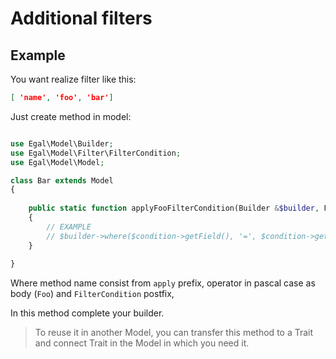 # Additional filters

## Example

You want realize filter like this:

```json
[ 'name', 'foo', 'bar']
```

Just create method in model:

```php

use Egal\Model\Builder;
use Egal\Model\Filter\FilterCondition;
use Egal\Model\Model;

class Bar extends Model
{
    
    public static function applyFooFilterCondition(Builder &$builder, FilterCondition $condition, string $beforeOperator): void
    {
        // EXAMPLE
        // $builder->where($condition->getField(), '=', $condition->getValue());
    }
    
}
```

Where method name consist from `apply` prefix, operator in pascal case
as body (`Foo`) and `FilterCondition` postfix,

In this method complete your builder.

> To reuse it in another Model, you can transfer this method to a Trait
> and connect Trait in the Model in which you need it.

